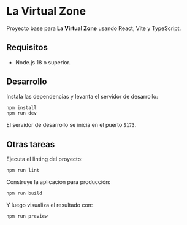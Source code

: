 # La Virtual Zone

Proyecto base para **La Virtual Zone** usando React, Vite y TypeScript.

## Requisitos

- Node.js 18 o superior.

## Desarrollo

Instala las dependencias y levanta el servidor de desarrollo:

```bash
npm install
npm run dev
```

El servidor de desarrollo se inicia en el puerto `5173`.

## Otras tareas

Ejecuta el linting del proyecto:

```bash
npm run lint
```

Construye la aplicación para producción:

```bash
npm run build
```

Y luego visualiza el resultado con:

```bash
npm run preview
```

